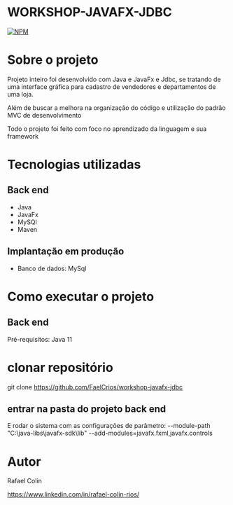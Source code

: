 # WORKSHOP-JAVAFX-JDBC
[![NPM](https://img.shields.io/npm/l/react)](https://github.com/FaelCrios/workshop-javafx-jdbc/blob/master/LICENSE)

# Sobre o projeto


Projeto inteiro foi desenvolvido com Java e JavaFx e Jdbc, se tratando de uma interface gráfica para cadastro de vendedores e departamentos de uma loja.

Além de buscar a melhora na organização do código e utilização do padrão MVC de desenvolvimento

Todo o projeto foi feito com foco no aprendizado da linguagem e sua framework



# Tecnologias utilizadas
## Back end
- Java
- JavaFx
- MySQl
- Maven

## Implantação em produção
- Banco de dados: MySql

# Como executar o projeto

## Back end
Pré-requisitos: Java 11

# clonar repositório
git clone https://github.com/FaelCrios/workshop-javafx-jdbc

## entrar na pasta do projeto back end

E rodar o sistema com as configurações de parâmetro: --module-path "C:\java-libs\javafx-sdk\lib" --add-modules=javafx.fxml,javafx.controls

# Autor

Rafael Colin

https://www.linkedin.com/in/rafael-colin-rios/
